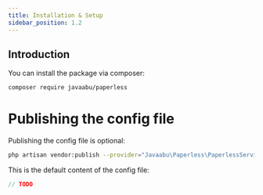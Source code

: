 ```yaml
---
title: Installation & Setup
sidebar_position: 1.2
---
```


## Introduction

You can install the package via composer:

```bash
composer require javaabu/paperless
```

# Publishing the config file

Publishing the config file is optional:

```bash
php artisan vendor:publish --provider="Javaabu\Paperless\PaperlessServiceProvider" --tag="paperless-config"
```

This is the default content of the config file:

```php
// TODO
```
